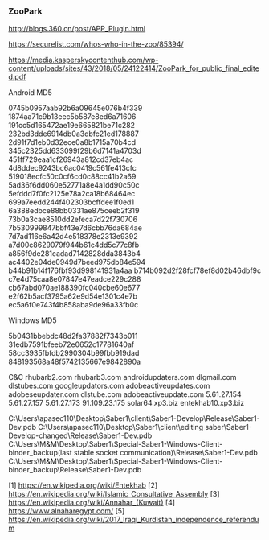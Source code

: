 ### ZooPark

http://blogs.360.cn/post/APP_Plugin.html

https://securelist.com/whos-who-in-the-zoo/85394/

https://media.kasperskycontenthub.com/wp-content/uploads/sites/43/2018/05/24122414/ZooPark_for_public_final_edited.pdf


Android MD5

0745b0957aab92b6a09645e076b4f339 
1874aa71c9b13eec5b587e8ed6a71606 
191cc5d165472ae19e665821be71c282 
232bd3dde6914db0a3dbfc21ed178887 
2d91f7d1eb0d32ece0a8b1715a70b4cd 
345c2325dd633099f29b6d7141a4703d 
451ff729eaa1cf26943a812cd37eb4ac 
4d8ddec9243bc6ac0419c561fe413cfc 
519018ecfc50c0cf6cd0c88cc41b2a69 
5ad36f6dd060e52771a8e4a1dd90c50c 
5efddd7f0fc2125e78a2ca18b68464ec 
699a7eedd244f402303bcffdee1f0ed1 
6a388edbce88bb0331ae875ceeb2f319 
73b0a3cae8510dd2efeca7d22f730706 
7b530999847bbf43e7d6cbb76da684ae 
7d7ad116e6a42d4e518378e2313e9392 
a7d00c8629079f944b61c4dd5c77c8fb 
a856f9de281cadad7142828dda3843b4 
ac4402e04de0949d7beed975db84e594 
b44b91b14f176fbf93d998141931a4aa 
b714b092d2f28fcf78ef8d02b46dbf9c 
c7e4d75caa8e07847e47eadce229c288 
cb67abd070ae188390fc040cbe60e677 
e2f62b5acf3795a62e9d54e1301c4e7b 
ec5a6f0e743f4b858aba9de96a33fb0c

Windows MD5

5b0431bbebdc48d2fa37882f7343b011
31edb7591bfeeb72e0652c17781640af
58cc3935fbfdb2990304b99fbb919dad
848193568a48f5742135667e9842890a



C&C
rhubarb2.com
rhubarb3.com
androidupdaters.com
dlgmail.com
dlstubes.com
googleupdators.com
adobeactiveupdates.com
adobeseupdater.com
dlstube.com
adobeactiveupdate.com
5.61.27.154
5.61.27.157
5.61.27.173
91.109.23.175
solar64.xp3.biz
entekhab10.xp3.biz

C:\Users\apasec110\Desktop\Saber1\client\Saber1-Develop\Release\Saber1-Dev.pdb
C:\Users\apasec110\Desktop\Saber1\client\editing saber\Saber1-Develop-changed\Release\Saber1-Dev.pdb
C:\Users\M&M\Desktop\Saber1\Special-Saber1-Windows-Client-binder_backup(last stable socket communication)\Release\Saber1-Dev.pdb
C:\Users\M&M\Desktop\Saber1\Special-Saber1-Windows-Client-binder_backup\Release\Saber1-Dev.pdb

[1] https://en.wikipedia.org/wiki/Entekhab
[2] https://en.wikipedia.org/wiki/Islamic_Consultative_Assembly
[3] https://en.wikipedia.org/wiki/Annahar_(Kuwait)
[4] https://www.alnaharegypt.com/
[5] https://en.wikipedia.org/wiki/2017_Iraqi_Kurdistan_independence_referendum
